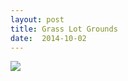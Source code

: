 ```yaml
---
layout: post
title: Grass Lot Grounds
date:  2014-10-02
---
```


![](https://cdn.mediacru.sh/d7aS2PKyOiso.jpg)